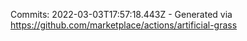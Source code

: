Commits: 2022-03-03T17:57:18.443Z - Generated via https://github.com/marketplace/actions/artificial-grass
<br>
